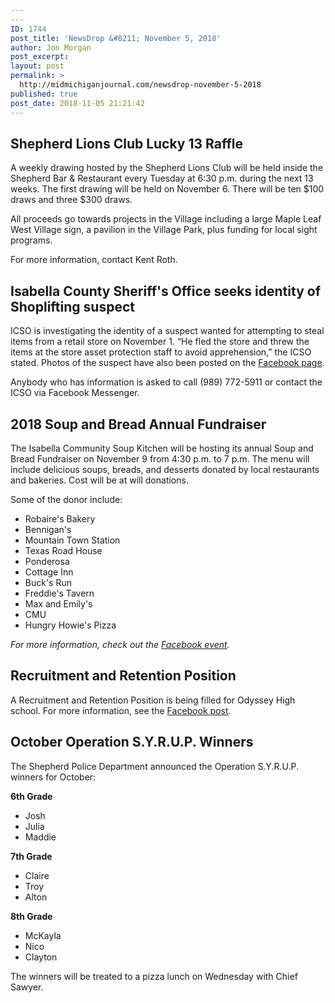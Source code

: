 ```yaml
---
---
ID: 1744
post_title: 'NewsDrop &#8211; November 5, 2018'
author: Jon Morgan
post_excerpt:
layout: post
permalink: >
  http://midmichiganjournal.com/newsdrop-november-5-2018
published: true
post_date: 2018-11-05 21:21:42
---
```

<h2>Shepherd Lions Club Lucky 13 Raffle</h2>
A weekly drawing hosted by the Shepherd Lions Club will be held inside the Shepherd Bar &amp; Restaurant every Tuesday at 6:30 p.m. during the next 13 weeks. The first drawing will be held on November 6. There will be ten $100 draws and three $300 draws.

All proceeds go towards projects in the Village including a large Maple Leaf West Village sign, a pavilion in the Village Park, plus funding for local sight programs.

For more information, contact Kent Roth.
<h2>Isabella County Sheriff's Office seeks identity of Shoplifting suspect</h2>
ICSO is investigating the identity of a suspect wanted for attempting to steal items from a retail store on November 1. “He fled the store and threw the items at the store asset protection staff to avoid apprehension,” the ICSO stated. Photos of the suspect have also been posted on the <a href="https://www.facebook.com/isabelleacountysheriffsoffice/posts/2228450107440480?__xts__%5B0%5D=68.ARA6NuoNmZHPbJdHWypUJhC3ES7E2VksfFeUiOQWSudgZnBJQIj2Dh-MTwt6hwFzGvX_A6NHBX1vUZe6WR0UCMfP91P8ykWnvhxEhtjlGozzthG7gab9O88pbVTfcKv_K6ELg4-ZlH3HwcZRxhilfqTieKRbEr8gs4Q_Gf2OLJg5mtj2XfwHUDr89byizaxdSyj8Qx_F1ZVgcDmjElVkFz9003K9mPAwZBCr&amp;__tn__=-RH-R">Facebook page</a>.

Anybody who has information is asked to call (989) 772-5911 or contact the ICSO via Facebook Messenger.
<h2>2018 Soup and Bread Annual Fundraiser</h2>
The Isabella Community Soup Kitchen will be hosting its annual Soup and Bread Fundraiser on November 9 from 4:30 p.m. to 7 p.m. The menu will include delicious soups, breads, and desserts donated by local restaurants and bakeries. Cost will be at will donations.

Some of the donor include:
<ul>
 	<li>Robaire's Bakery</li>
 	<li>Bennigan's</li>
 	<li>Mountain Town Station</li>
 	<li>Texas Road House</li>
 	<li>Ponderosa</li>
 	<li>Cottage Inn</li>
 	<li>Buck's Run</li>
 	<li>Freddie's Tavern</li>
 	<li>Max and Emily's</li>
 	<li>CMU</li>
 	<li>Hungry Howie's Pizza</li>
</ul>
<i>For more information, check out the <a href="https://www.facebook.com/events/181715229440479/">Facebook event</a>.</i>
<h2>Recruitment and Retention Position</h2>
A Recruitment and Retention Position is being filled for Odyssey High school. For more information, see the <a href="https://www.facebook.com/jgross811/posts/10156557961593445">Facebook post</a>.
<h2>October Operation S.Y.R.U.P. Winners</h2>
The Shepherd Police Department announced the Operation S.Y.R.U.P. winners for October:

<b>6th Grade</b>
<ul>
 	<li>Josh</li>
 	<li>Julia</li>
 	<li>Maddie</li>
</ul>
<b>7th Grade</b>
<ul>
 	<li>Claire</li>
 	<li>Troy</li>
 	<li>Alton</li>
</ul>
<b>8th Grade</b>
<ul>
 	<li>McKayla</li>
 	<li>Nico</li>
 	<li>Clayton</li>
</ul>
The winners will be treated to a pizza lunch on Wednesday with Chief Sawyer.